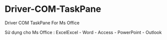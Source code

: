 # Driver-COM-TaskPane
Driver COM TaskPane For Ms Office

Sử dụng  cho  Ms Office : ExcelExcel - Word - Access - PowerPoint - Outlook
